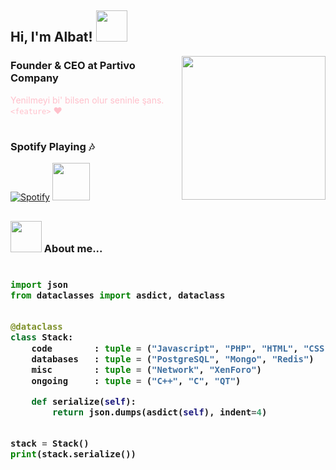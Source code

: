 <h2> Hi, I'm Albat! <img src="https://media.giphy.com/media/l1J9rgKXAD9BpO1sk/giphy.gif" width="50"></h2>
<img align='right' src="https://i.hizliresim.com/q8VJZx.png" width="230">

### Founder & CEO at Partivo Company
<font color="pink">Yenilmeyi bi' bilsen olur seninle şans. </em> `<feature>` :heart: </font>
#

### Spotify Playing :notes:
[![Spotify](https://novatorem-albatx.vercel.app/api/spotify)](https://open.spotify.com/user/j4ntqa7lm32ugu039446fdr96) <img src="https://media.giphy.com/media/l1J9w5fqmQ3qEBOdW/giphy.gif" width="60">
<br/>
<h2>


### <img src="https://media.giphy.com/media/l1J9w5fqmQ3qEBOdW/giphy.gif" width="50"> About me...  

<h3>
    
```python
​
import json
from dataclasses import asdict, dataclass


@dataclass
class Stack:
    code        : tuple = ("Javascript", "PHP", "HTML", "CSS")
    databases   : tuple = ("PostgreSQL", "Mongo", "Redis")
    misc        : tuple = ("Network", "XenForo")
    ongoing     : tuple = ("C++", "C", "QT")

    def serialize(self):
        return json.dumps(asdict(self), indent=4)


stack = Stack()
print(stack.serialize())
​
```
</h3>


